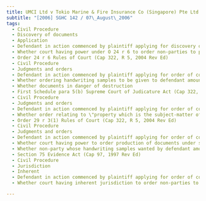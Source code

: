 ```yaml
---
title: UMCI Ltd v Tokio Marine & Fire Insurance Co (Singapore) Pte Ltd and Others 
subtitle: "[2006] SGHC 142 / 07\_August\_2006"
tags:
  - Civil Procedure
  - Discovery of documents
  - Application
  - Defendant in action commenced by plaintiff applying for discovery of documents against non-parties to action under O 24 r 6 Rules of Court
  - Whether court having power under O 24 r 6 to order non-parties to provide documents to defendant for inspection prior to trial
  - Order 24 r 6 Rules of Court (Cap 322, R 5, 2004 Rev Ed)
  - Civil Procedure
  - Judgments and orders
  - Defendant in action commenced by plaintiff applying for order of court compelling non-parties to action to provide certain documents and handwriting samples under First Schedule para 5(b) Supreme Court of Judicature Act
  - Whether ordering handwriting samples to be given to defendant amounting to preservation of evidence
  - Whether documents in danger of destruction
  - First Schedule para 5(b) Supreme Court of Judicature Act (Cap 322, 1999 Rev Ed)
  - Civil Procedure
  - Judgments and orders
  - Defendant in action commenced by plaintiff applying for order of court compelling non-parties to action to provide certain documents and handwriting samples under O 29 r 3(1) Rules of Court
  - Whether order relating to \"property which is the subject-matter of the cause or matter\"
  - Order 29 r 3(1) Rules of Court (Cap 322, R 5, 2004 Rev Ed)
  - Civil Procedure
  - Judgments and orders
  - Defendant in action commenced by plaintiff applying for order of court compelling non-parties to action to provide certain documents and handwriting samples under s 75 Evidence Act
  - Whether court having power to order production of documents under s 75
  - Whether non-party whose handwriting samples wanted by defendant amounting to \"any person present in court\"
  - Section 75 Evidence Act (Cap 97, 1997 Rev Ed)
  - Civil Procedure
  - Jurisdiction
  - Inherent
  - Defendant in action commenced by plaintiff applying for order of court compelling non-parties to action to provide certain documents and handwriting samples
  - Whether court having inherent jurisdiction to order non-parties to action to provide documents and handwriting samples to defendant for inspection prior to trial

---
```


